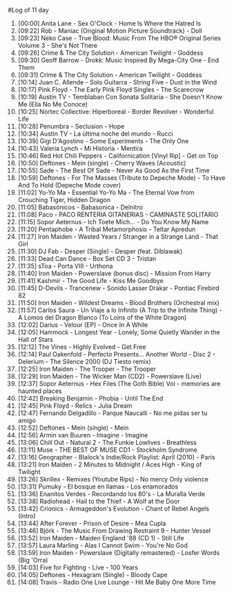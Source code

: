#Log of 11 day

1. [00:00] Anita Lane - Sex O'Clock - Home Is Where the Hatred Is
1. [09:22] Rob - Maniac (Original Motion Picture Soundtrack) - Doll
1. [09:23] Neko Case - True Blood: Music From The HBO® Original Series Volume 3 - She's Not There
1. [09:26] Crime & The City Solution - American Twilight - Goddess
1. [09:30] Geoff Barrow - Drokk: Music Inspired By Mega-City One - End Them
1. [09:31] Crime & The City Solution - American Twilight - Goddess
1. [10:14] Juan C. Allende - Solo Guitarra - String Five - Dust in the Wind
1. [10:17] Pink Floyd - The Early Pink Floyd Singles - The Scarecrow
1. [10:19] Austin TV - Temblaban Con Sonata Solitaria - She Doesn't Know Me (Ella No Me Conoce)
1. [10:25] Nortec Collective: Hiperboreal - Border Revolver - Wonderful Life
1. [10:28] Penumbra - Seclusion - Hope
1. [10:34] Austin TV - La última noche del mundo - Rucci
1. [10:39] Gigi D'Agostino - Some Experiments - The Only One
1. [10:43] Valeria Lynch - Mi Historia - Mentira
1. [10:46] Red Hot Chili Peppers - Californication [Vinyl Rip] - Get on Top
1. [10:50] Deftones - Mein (single) - Cherry Waves (Acoustic)
1. [10:55] Sade - The Best Of Sade - Never As Good As the First Time
1. [10:59] Deftones - For The Masses (Tribute to Depeche Mode) - To Have And To Hold (Depeche Mode cover)
1. [11:02] Yo-Yo Ma - Essential Yo-Yo Ma - The Eternal Vow from Crouching Tiger, Hidden Dragon
1. [11:05] Babasónicos - Babasonica - Delnitro
1. [11:08] Paco - PACO RENTERIA GITANERIAS - CAMINASTE SOLITARIO
1. [11:15] Sopor Aeternus - Ich Toete Mich... - Do You Know My Name
1. [11:20] Pentaphobe - A Tribal Metamorphosis - Teltar Apredun
1. [11:27] Iron Maiden - Wasted Years / Stranger in a Strange Land - That Girl
1. [11:30] DJ Fab - Desper (Single) - Desper (feat. Diblawak)
1. [11:33] Dead Can Dance - Box Set CD 3 - Tristan
1. [11:35] sToa - Porta VIII - Urthona
1. [11:40] Iron Maiden - Powerslave (bonus disc) - Mission From Harry
1. [11:41] Kashmir - The Good Life - Kiss Me Goodbye
1. [11:45] D-Devils - Trancenew - Sonido Lasser Drakar - Pontiac Firebird 82
1. [11:50] Iron Maiden - Wildest Dreams - Blood Brothers (Orchestral mix)
1. [11:57] Carlos Saura - Un Viaje a lo Infinito (A Trip to the Infinite Thing) - A Lomos del Dragon Blanco (To Loins of the White Dragon)
1. [12:02] Darius - Velour (EP) - Once In A While
1. [12:05] Hammock - Longest Year - Lonely, Some Quietly Wander in the Hall of Stars
1. [12:12] The Vines - Highly Evolved - Get Free
1. [12:14] Paul Oakenfold - Perfecto Presents... Another World - Disc 2 - Delerium - The Silence 2000 (DJ Tiesto remix)
1. [12:25] Iron Maiden - The Trooper - The Trooper
1. [12:29] Iron Maiden - The Wicker Man (CD2) - Powerslave (Live)
1. [12:37] Sopor Aeternus - Hex Files (The Goth Bible) Vol - memories are haunted places
1. [12:42] Breaking Benjamin - Phobia - Until The End
1. [12:45] Pink Floyd - Relics - Julia Dream
1. [12:47] Fernando Delgadillo - Parque Naucalli - No me pidas ser tu amigo
1. [12:52] Deftones - Mein (single) - Mein
1. [12:56] Armin van Buuren - Imagine - Imagine
1. [13:06] Chill Out - Natural 2 - The Funkie Lowlives - Breathless
1. [13:11] Muse - THE BEST OF MUSE CD1 - Stockholm Syndrome
1. [13:16] Geographer - Blalock's Indie/Rock Playlist: April (2010) - Paris
1. [13:21] Iron Maiden - 2 Minutes to Midnight / Aces High - King of Twilight
1. [13:26] Skrillex - Remixes (Youtube Rips) - No mercy Only violence
1. [13:31] Pumuky - El bosque en llamas - Los enamorados
1. [13:36] Enanitos Verdes - Recordando los 80's - La Muralla Verde
1. [13:38] Radiohead - Hail to the Thief - A Wolf at the Door
1. [13:42] Crionics - Armageddon's Evolution - Chant of Rebel Angels (Intro)
1. [13:44] After Forever - Prison of Desire - Mea Cupla
1. [13:46] Björk - The Music From Drawing Restraint 9 - Hunter Vessel
1. [13:52] Iron Maiden - Maiden England '88 (CD 1) - Still Life
1. [13:57] Laura Marling - Alas I Cannot Swim - You're No God
1. [13:59] Iron Maiden - Powerslave (Digitally remastered) - Losfer Words (Big 'Orra)
1. [14:03] Five for Fighting - Live - 100 Years
1. [14:05] Deftones - Hexagram (Single) - Bloody Cape
1. [14:08] Travis - Radio One Live Lounge - Hit Me Baby One More Time
